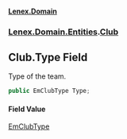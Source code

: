 #### [Lenex.Domain](index.md 'index')
### [Lenex.Domain.Entities](Lenex.Domain.Entities.md 'Lenex.Domain.Entities').[Club](Lenex.Domain.Entities.Club.md 'Lenex.Domain.Entities.Club')

## Club.Type Field

Type of the team.

```csharp
public EmClubType Type;
```

#### Field Value
[EmClubType](Lenex.Domain.Enums.EmClubType.md 'Lenex.Domain.Enums.EmClubType')